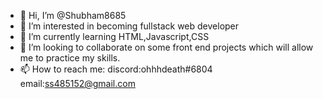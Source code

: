 - 👋 Hi, I’m @Shubham8685
- 👀 I’m interested in becoming fullstack web developer
- 🌱 I’m currently learning HTML,Javascript,CSS
- 💞️ I’m looking to collaborate on some front end projects which will allow me to practice my skills.
- 📫 How to reach me: discord:ohhhdeath#6804 email:ss485152@gmail.com

<!---
Shubham8685/Shubham8685 is a ✨ special ✨ repository because its `README.md` (this file) appears on your GitHub profile.
You can click the Preview link to take a look at your changes.
--->
